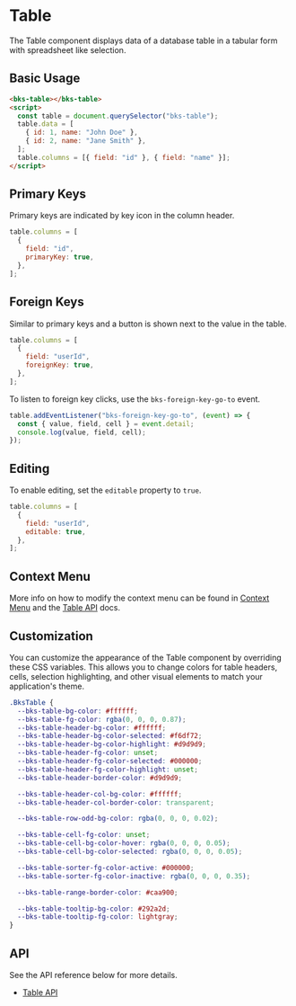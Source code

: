# Table

The Table component displays data of a database table in a tabular form with
spreadsheet like selection.

## Basic Usage

```html
<bks-table></bks-table>
<script>
  const table = document.querySelector("bks-table");
  table.data = [
    { id: 1, name: "John Doe" },
    { id: 2, name: "Jane Smith" },
  ];
  table.columns = [{ field: "id" }, { field: "name" }];
</script>
```

## Primary Keys

Primary keys are indicated by key icon in the column header.

```js
table.columns = [
  {
    field: "id",
    primaryKey: true,
  },
];
```

## Foreign Keys

Similar to primary keys and a button is shown next to the value in the table.

```js
table.columns = [
  {
    field: "userId",
    foreignKey: true,
  },
];
```

To listen to foreign key clicks, use the `bks-foreign-key-go-to` event.

```js
table.addEventListener("bks-foreign-key-go-to", (event) => {
  const { value, field, cell } = event.detail;
  console.log(value, field, cell);
});
```

## Editing

To enable editing, set the `editable` property to `true`.

```js
table.columns = [
  {
    field: "userId",
    editable: true,
  },
];
```

## Context Menu

More info on how to modify the context menu can be found in
[Context Menu][context-menu] and the [Table API][table-api] docs.

## Customization

You can customize the appearance of the Table component by overriding these CSS variables. This allows you to change colors for table headers, cells, selection highlighting, and other visual elements to match your application's theme.

```css
.BksTable {
  --bks-table-bg-color: #ffffff;
  --bks-table-fg-color: rgba(0, 0, 0, 0.87);
  --bks-table-header-bg-color: #ffffff;
  --bks-table-header-bg-color-selected: #f6df72;
  --bks-table-header-bg-color-highlight: #d9d9d9;
  --bks-table-header-fg-color: unset;
  --bks-table-header-fg-color-selected: #000000;
  --bks-table-header-fg-color-highlight: unset;
  --bks-table-header-border-color: #d9d9d9;

  --bks-table-header-col-bg-color: #ffffff;
  --bks-table-header-col-border-color: transparent;

  --bks-table-row-odd-bg-color: rgba(0, 0, 0, 0.02);

  --bks-table-cell-fg-color: unset;
  --bks-table-cell-bg-color-hover: rgba(0, 0, 0, 0.05);
  --bks-table-cell-bg-color-selected: rgba(0, 0, 0, 0.05);

  --bks-table-sorter-fg-color-active: #000000;
  --bks-table-sorter-fg-color-inactive: rgba(0, 0, 0, 0.35);

  --bks-table-range-border-color: #caa900;

  --bks-table-tooltip-bg-color: #292a2d;
  --bks-table-tooltip-fg-color: lightgray;
}
```
## API

See the API reference below for more details.

- [Table API][table-api]

[table-api]: ./api/table.md
[context-menu]: ./context-menu.md

